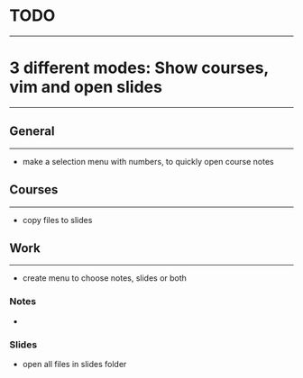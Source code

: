 # TODO
-------------------------------------------------------------------------------

# 3 different modes: Show courses, vim and open slides
-------------------------------------------------------------------------------

## General
-------------------------------------------------------------------------------
- make a selection menu with numbers, to quickly open course notes

## Courses
-------------------------------------------------------------------------------
- copy files to slides

## Work
-------------------------------------------------------------------------------
- create menu to choose notes, slides or both
### Notes
-

### Slides
- open all files in slides folder
 
